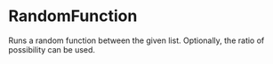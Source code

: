 # RandomFunction
Runs a random function between the given list. Optionally, the ratio of possibility can be used.
